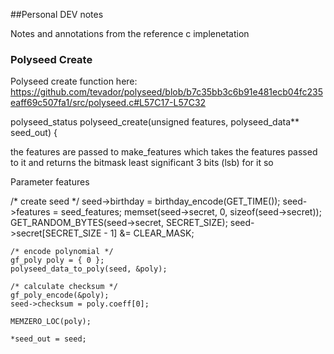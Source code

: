 ##Personal DEV notes

Notes and annotations from the reference c implenetation



### Polyseed Create 

Polyseed create function here:
https://github.com/tevador/polyseed/blob/b7c35bb3c6b91e481ecb04fc235eaff69c507fa1/src/polyseed.c#L57C17-L57C32


polyseed_status polyseed_create(unsigned features, polyseed_data** seed_out) {


the features are passed to 
make_features which takes the features passed to it and returns the bitmask least significant 3 bits (lsb) for it 
so 

Parameter features 



/* create seed */
    seed->birthday = birthday_encode(GET_TIME());
    seed->features = seed_features;
    memset(seed->secret, 0, sizeof(seed->secret));
    GET_RANDOM_BYTES(seed->secret, SECRET_SIZE);
    seed->secret[SECRET_SIZE - 1] &= CLEAR_MASK;

    /* encode polynomial */
    gf_poly poly = { 0 };
    polyseed_data_to_poly(seed, &poly);

    /* calculate checksum */
    gf_poly_encode(&poly);
    seed->checksum = poly.coeff[0];

    MEMZERO_LOC(poly);

    *seed_out = seed;


    